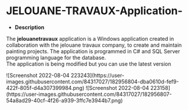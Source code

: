 # JELOUANE-TRAVAUX-Application-
<ul>
<li><strong>Description</strong></li>
</ul>
<p>The <strong>jelouanetravaux</strong> application is a Windows application created in collaboration with the jelouane travaux company, to create and maintain painting projects. The application is programmed in C# and SQL Server programming language for the database.<br />The application is being modified but you can use the latest version</p>
![Screenshot 2022-08-04 223243](https://user-images.githubusercontent.com/84317027/182956804-dba0610d-fef9-422f-805f-d4a307399984.png)
![Screenshot 2022-08-04 223158](https://user-images.githubusercontent.com/84317027/182956807-54a8ad29-40cf-4f26-a939-3ffc7e3944b7.png)
